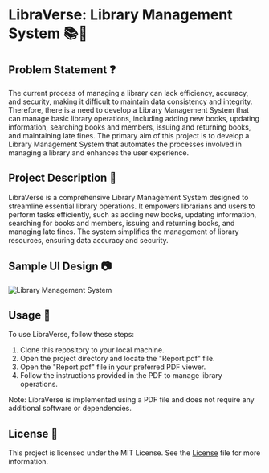 # LibraVerse: Library Management System 📚🏢

## Problem Statement ❓

The current process of managing a library can lack efficiency, accuracy, and security, making it difficult to maintain data consistency and integrity. Therefore, there is a need to develop a Library Management System that can manage basic library operations, including adding new books, updating information, searching books and members, issuing and returning books, and maintaining late fines. The primary aim of this project is to develop a Library Management System that automates the processes involved in managing a library and enhances the user experience.

## Project Description 📖

LibraVerse is a comprehensive Library Management System designed to streamline essential library operations. It empowers librarians and users to perform tasks efficiently, such as adding new books, updating information, searching for books and members, issuing and returning books, and managing late fines. The system simplifies the management of library resources, ensuring data accuracy and security.

## Sample UI Design 📷

![Library Management System](https://user-images.githubusercontent.com/93007427/233939612-f5a8fc89-382a-444f-8d1c-1e570929403b.png)

## Usage 🚀

To use LibraVerse, follow these steps:

1. Clone this repository to your local machine.
2. Open the project directory and locate the "Report.pdf" file.
3. Open the "Report.pdf" file in your preferred PDF viewer.
4. Follow the instructions provided in the PDF to manage library operations.

Note: LibraVerse is implemented using a PDF file and does not require any additional software or dependencies.

## License 📜

This project is licensed under the MIT License. See the [License](https://github.com/footcricket05/Library-Management-System-SEPM/blob/main/LICENSE.md) file for more information.
